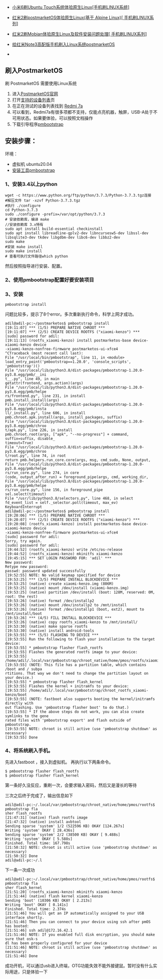 - [小米6刷Ubuntu Touch系统体验原生Linux[手机刷LINUX系统]](https://zhuanlan.zhihu.com/p/542041705)
- [红米2刷postmarketOS体验原生Linux(基于 Alpine Linux)[ 手机刷LINUX系列]](https://zhuanlan.zhihu.com/p/548346333)
- [红米2刷Mobian体验原生Linux及软件安装问题处理[ 手机刷LINUX系列]](https://zhuanlan.zhihu.com/p/554022195)

- [给红米Note3高配版手机刷入Linux系统postmarketOS](https://blog.csdn.net/zd845101500/article/details/106662559/)
- 
## 刷入PostmarketOS
刷 PostmarketOS 需要使用Linux系统
1. 进入[PostmarketOS官网](https://www.postmarketos.org/)
2. 打开[支持的设备列表](https://wiki.postmarketos.org/wiki/Devices)页
3. 在正在测试的设备列表找到 [Redmi 7a](https://wiki.postmarketos.org/wiki/Xiaomi_Redmi_7A_(xiaomi-pine))
4. 可以看到，Redmi7a有很多项都不支持，仅能点亮机器，触屏，USB-A处于不可用状态。如果要体验，可以按照文档操作
5. 下载引导程序[pmbootstrap](https://wiki.postmarketos.org/wiki/Pmbootstrap#Device)





## 安装步骤：
环境：
- 虚拟机 ubuntu20.04
- [安装工具pmbootstrap](https://wiki.postmarketos.org/wiki/Installing_pmbootstrap)

### 1、安装3.4以上python
```shell
wget -c https://www.python.org/ftp/python/3.7.3/Python-3.7.3.tgz连接
#解压文件 tar -xzvf Python-3.7.3.tgz
#执行 ./configure
cd Python-3.7.3
sudo ./configure -prefix=/var/opt/python/3.7.3
# 安装依赖库，编译 make
//安装依赖库 3.x特有
sudo apt install build-essential checkinstall
sudo apt install libreadline-gplv2-dev libncursesw5-dev libssl-dev libsqlite3-dev tkdev libgdbm-dev libc6-dev libbz2-dev
sudo make
#安装 make install
sudo make install
# 查看可执行文件路径which python
```
然后按照指导进行安装、配置。
### 2、使用pmbootstrap配置好要安装项目
### 3、安装
```shell
pmbootstrap install
```
问题比较多，提示了8个error。多次重新执行命令，科学上网才成功。
```shell
adil@adil-pc:~/postmarketos$ pmbootstrap install
[19:11:07] *** (1/5) PREPARE NATIVE CHROOT ***
[19:11:07] *** (2/5) CREATE DEVICE ROOTFS ("xiaomi-kenzo") ***
[sudo] password for adil:
[19:11:13] (rootfs_xiaomi-kenzo) install postmarketos-base device-xiaomi-kenzo device
-xiaomi-kenzo-nonfree-firmware postmarketos-ui-xfce4
^CTraceback (most recent call last):
File "/usr/local/bin/pmbootstrap", line 11, in <module>
load_entry_point('pmbootstrap==1.20.0', 'console_scripts', 'pmbootstrap')()
File "/usr/local/lib/python3.8/dist-packages/pmbootstrap-1.20.0-py3.8.egg/pmb/__ini
t__.py", line 49, in main
getattr(frontend, args.action)(args)
File "/usr/local/lib/python3.8/dist-packages/pmbootstrap-1.20.0-py3.8.egg/pmb/helpe
rs/frontend.py", line 231, in install
pmb.install.install(args)
File "/usr/local/lib/python3.8/dist-packages/pmbootstrap-1.20.0-py3.8.egg/pmb/insta
ll/_install.py", line 606, in install
pmb.chroot.apk.install(args, install_packages, suffix)
File "/usr/local/lib/python3.8/dist-packages/pmbootstrap-1.20.0-py3.8.egg/pmb/chroo
t/apk.py", line 226, in install
pmb.chroot.root(args, ["apk", "--no-progress"] + command, suffix=suffix, disable_
timeout=True)
File "/usr/local/lib/python3.8/dist-packages/pmbootstrap-1.20.0-py3.8.egg/pmb/chroo
t/root.py", line 74, in root
return pmb.helpers.run_core.core(args, msg, cmd_sudo, None, output,
File "/usr/local/lib/python3.8/dist-packages/pmbootstrap-1.20.0-py3.8.egg/pmb/helpe
rs/run_core.py", line 274, in core
(code, output_after_run) = foreground_pipe(args, cmd, working_dir,
File "/usr/local/lib/python3.8/dist-packages/pmbootstrap-1.20.0-py3.8.egg/pmb/helpe
rs/run_core.py", line 156, in foreground_pipe
sel.select(timeout)
File "/usr/lib/python3.8/selectors.py", line 468, in select
fd_event_list = self._selector.poll(timeout, max_ev)
KeyboardInterrupt
adil@adil-pc:~/postmarketos$ pmbootstrap install
[19:20:06] *** (1/5) PREPARE NATIVE CHROOT ***
[19:20:07] *** (2/5) CREATE DEVICE ROOTFS ("xiaomi-kenzo") ***
[19:20:08] (rootfs_xiaomi-kenzo) install postmarketos-base device-xiaomi-kenzo device
-xiaomi-kenzo-nonfree-firmware postmarketos-ui-xfce4
[sudo] password for adil:
Sorry, try again.
[sudo] password for adil:
[19:44:52] (rootfs_xiaomi-kenzo) write /etc/os-release
[19:44:52] (rootfs_xiaomi-kenzo) mkinitfs xiaomi-kenzo
[19:45:15] *** SET LOGIN PASSWORD FOR: 'adil' ***
New password:
Retype new password:
passwd: password updated successfully
[19:52:55] NOTE: No valid keymap specified for device
[19:53:25] *** (3/5) PREPARE INSTALL BLOCKDEVICE ***
[19:53:25] (native) create xiaomi-kenzo.img (806M)
[19:53:25] (native) mount /dev/install (xiaomi-kenzo.img)
[19:53:25] (native) partition /dev/install (boot: 128M, reserved: 0M, root: the rest)
[19:53:26] (native) format /dev/installp2
[19:53:26] (native) mount /dev/installp2 to /mnt/install
[19:53:26] (native) format /dev/installp1 (boot, ext2), mount to /mnt/install/boot
[19:53:26] *** (4/5) FILL INSTALL BLOCKDEVICE ***
[19:53:26] (native) copy rootfs_xiaomi-kenzo to /mnt/install/
[19:53:30] (native) make sparse rootfs
[19:53:30] (native) install android-tools
[19:53:55] *** (5/5) FLASHING TO DEVICE ***
[19:53:55] Run the following to flash your installation to the target device:
[19:53:55] * pmbootstrap flasher flash_rootfs
[19:53:55] Flashes the generated rootfs image to your device:
[19:53:55] /home/adil/.local/var/pmbootstrap/chroot_native/home/pmos/rootfs/xiaomikenzo.img
[19:53:55] (NOTE: This file has a partition table, which contains /boot and / subpa
rtitions. That way we don't need to change the partition layout on your device.)
[19:53:55] * pmbootstrap flasher flash_kernel
[19:53:55] Flashes the kernel + initramfs to your device:
[19:53:55] /home/adil/.local/var/pmbootstrap/chroot_rootfs_xiaomi-kenzo/boot
[19:53:55] (NOTE: fastboot also supports booting the kernel/initramfs directly with
out flashing. Use 'pmbootstrap flasher boot' to do that.)
[19:53:55] * If the above steps do not work, you can also create symlinks to the gene
rated files with 'pmbootstrap export' and flash outside of pmbootstrap.
[19:53:55] NOTE: chroot is still active (use 'pmbootstrap shutdown' as necessary)
[19:53:55] Done
```

### 4、将系统刷入手机。
先进入fastboot ，接入到虚拟机。
再执行以下两条命令。
```shell
$ pmbootstrap flasher flash_rootfs
$ pmbootstrap flasher flash_kernel
```
第一条好久没反应，重刷一次，会要求输入密码，然后又是漫长的等待

三次之后终于完成了，输出信息如下
```shell
adil@adil-pc:~/.local/var/pmbootstrap/chroot_native/home/pmos/rootfs$ pmbootstrap fla
sher flash_rootfs
[21:47:31] (native) flash rootfs image
[21:47:32] (native) install avbtool
Sending sparse 'system' 1/2 (522596 KB) OKAY [124.267s]
Writing 'system' OKAY [ 28.436s]
Sending sparse 'system' 2/2 (38500 KB) OKAY [ 9.488s]
Writing 'system' OKAY [ 5.588s]
Finished. Total time: 167.798s
[21:50:32] NOTE: chroot is still active (use 'pmbootstrap shutdown' as necessary)
[21:50:32] Done
adil@adil-pc:~/.l
```

下一条一次成功
```shell
adil@adil-pc:~/.local/var/pmbootstrap/chroot_native/home/pmos/rootfs$ pmbootstrap fla
sher flash_kernel
[21:51:20] (rootfs_xiaomi-kenzo) mkinitfs xiaomi-kenzo
[21:51:44] (native) flash kernel xiaomi-kenzo
Sending 'boot' (10306 KB) OKAY [ 2.213s]
Writing 'boot' OKAY [ 0.141s]
Finished. Total time: 2.374s
[21:51:46] You will get an IP automatically assigned to your USB interface shortly.
[21:51:46] Then you can connect to your device using ssh after pmOS has booted:
[21:51:46] ssh adil@172.16.42.1
[21:51:46] NOTE: If you enabled full disk encryption, you should make sure that osk-s
dl has been properly configured for your device
[21:51:46] NOTE: chroot is still active (use 'pmbootstrap shutdown' as necessary)
[21:51:46] Done
```

成功开机，可以通过usb进入终端，OTG功能失效不能外接键鼠。暂时没有什么实际用途，只是体验一下
